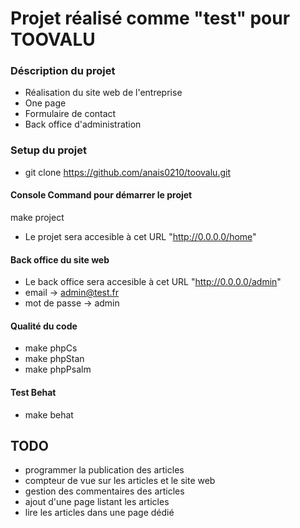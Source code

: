 # Projet réalisé comme "test" pour TOOVALU

### Déscription du projet  
* Réalisation du site web de l'entreprise 
* One page 
* Formulaire de contact 
* Back office d'administration 


### Setup du projet 


* git clone https://github.com/anais0210/toovalu.git

#### Console Command pour démarrer le projet 

make project

* Le projet sera accesible à cet URL "http://0.0.0.0/home"

#### Back office du site web 
 
* Le back office sera accesible à cet URL "http://0.0.0.0/admin"
* email -> admin@test.fr
* mot de passe -> admin
  

#### Qualité du code 

* make phpCs
* make phpStan
* make phpPsalm

#### Test Behat

* make behat


## TODO 

* programmer la publication des articles
* compteur de vue sur les articles et le site web 
* gestion des commentaires des articles 
* ajout d'une page listant les articles 
* lire les articles dans une page dédié 




